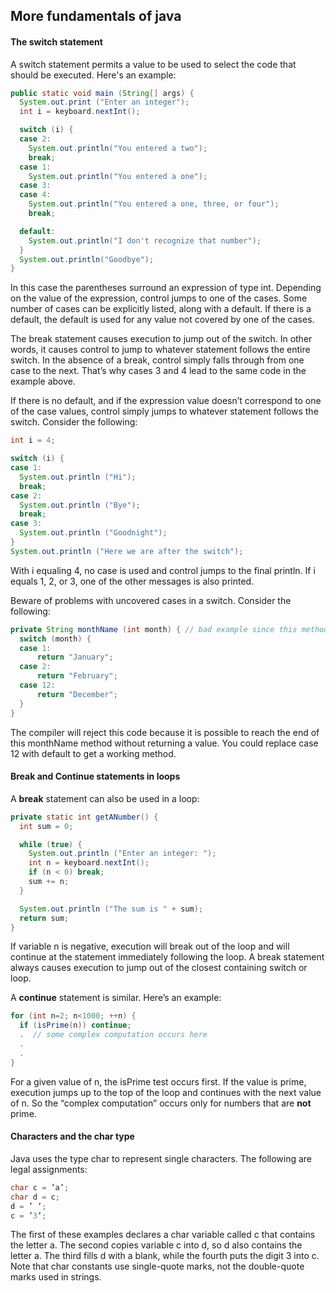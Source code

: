 ## More fundamentals of java

#### The switch statement

A switch statement permits a value to be used to select the code that should be executed. Here's an example:

```java
public static void main (String[] args) {
  System.out.print ("Enter an integer");
  int i = keyboard.nextInt();

  switch (i) {
  case 2:
    System.out.println("You entered a two");
    break;
  case 1:
    System.out.println("You entered a one");
  case 3:
  case 4:
    System.out.println("You entered a one, three, or four");
    break;

  default:
    System.out.println("I don't recognize that number");
  }
  System.out.println("Goodbye");
}
```

In this case the parentheses surround an expression of type int. Depending on the value of the expression, control jumps to one of the cases. Some number of cases can be explicitly listed, along with a default. If there is a default, the default is used for any value not covered by one of the cases.

The break statement causes execution to jump out of the switch. In other words, it causes control to jump to whatever statement follows the entire switch. In the absence of a break, control simply falls through from one case to the next. That’s why cases 3 and 4 lead to the same code in the example above.

If there is no default, and if the expression value doesn’t correspond to one of the case values, control simply jumps to whatever statement follows the switch. Consider the following:

```java
int i = 4;

switch (i) {
case 1:
  System.out.println ("Hi");
  break;
case 2:
  System.out.println ("Bye");
  break;
case 3:
  System.out.println ("Goodnight");
}
System.out.println ("Here we are after the switch");
```

With i equaling 4, no case is used and control jumps to the final println. If i equals 1, 2, or 3, one of the other messages is also printed.


Beware of problems with uncovered cases in a switch. Consider the following:
```java
private String monthName (int month) { // bad example since this method needs to return a String
  switch (month) {
  case 1:
      return "January";
  case 2:
      return "February";
  case 12:
      return "December";
  }
}
```
The compiler will reject this code because it is possible to reach the end of this monthName method without returning a value. You could replace case 12 with default to get a working method.


#### Break and Continue statements in loops

A **break** statement can also be used in a loop:
```java
private static int getANumber() {
  int sum = 0;

  while (true) {
    System.out.println ("Enter an integer: ");
    int n = keyboard.nextInt();
    if (n < 0) break;
    sum += n;
  }

  System.out.println ("The sum is " + sum);
  return sum;
}
```

If variable n is negative, execution will break out of the loop and will continue at the statement immediately following the loop. A break statement always causes execution to jump out of the closest containing switch or loop.

A **continue** statement is similar. Here’s an example:
```java
for (int n=2; n<1000; ++n) {
  if (isPrime(n)) continue;
  .  // some complex computation occurs here
  .
  .
}
```

For a given value of n, the isPrime test occurs first. If the value is prime, execution jumps up to the top of the loop and continues with the next value of n. So the “complex computation” occurs only for numbers that are __not__ prime.


#### Characters and the char type

Java uses the type char to represent single characters. The following are legal assignments:
```java
char c = ’a’;
char d = c;
d = ’ ’;
c = ’3’;
```

The first of these examples declares a char variable called c that contains the letter a. The second copies variable c into d, so d also contains the letter a. The third fills d with a blank, while the fourth puts the digit 3 into c. Note that char constants use single-quote marks, not the double-quote marks used in strings.
